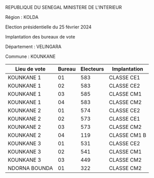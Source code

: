 REPUBLIQUE DU SENEGAL MINISTERE DE L'INTERIEUR

Région : KOLDA

Election présidentielle du 25 février 2024

Implantation des bureaux de vote

Département : VELINGARA

Commune : KOUNKANE

| Lieu de vote | Bureau | Electeurs | Implantation |
| - | - | - | - |
| KOUNKANE 1 | 01 | 583 | CLASSE CE1 |
| KOUNKANE 1 | 02 | 583 | CLASSE CE2 |
| KOUNKANE 1 | 03 | 585 | CLASSE CM1 |
| KOUNKANE 1 | 04 | 583 | CLASSE CM2 |
| KOUNKANE 2 | 01 | 574 | CLASSE CE2 |
| KOUNKANE 2 | 02 | 573 | CLASSE CE1 |
| KOUNKANE 2 | 03 | 573 | CLASSE CM2 |
| KOUNKANE 2 | 04 | 119 | CLASSE CM1 B |
| KOUNKANE 3 | 01 | 531 | CLASSE CE2 |
| KOUNKANE 3 | 02 | 541 | CLASSE CM1 |
| KOUNKANE 3 | 03 | 449 | CLASSE CM2 |
| NDORNA BOUNDA | 01 | 322 | CLASSE CM2 |

<!-- PageNumber="5/15" -->
